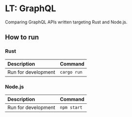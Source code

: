 # LT: GraphQL

Comparing GraphQL APIs written targeting Rust and Node.js.

## How to run

### Rust

| Description | Command |
| :--- | :--- |
| Run for development | `cargo run` |

### Node.js

| Description | Command |
| :--- | :--- |
| Run for development | `npm start` |
